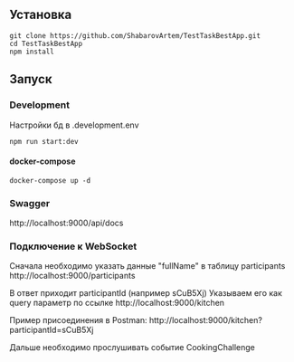 ## Установка

````
git clone https://github.com/ShabarovArtem/TestTaskBestApp.git
cd TestTaskBestApp
npm install
````

## Запуск

### Development
Настройки бд в .development.env
````
npm run start:dev
````
#### docker-compose
````
docker-compose up -d
````
### Swagger
http://localhost:9000/api/docs

### Подключение к WebSocket

Сначала необходимо указать данные "fullName" в таблицу participants
http://localhost:9000/participants

В ответ приходит participantId (например sCuB5Xj)
Указываем его как query параметр по ссылке
http://localhost:9000/kitchen

Пример присоединения в Postman: http://localhost:9000/kitchen?participantId=sCuB5Xj

Дальше необходимо прослушивать событие CookingChallenge



